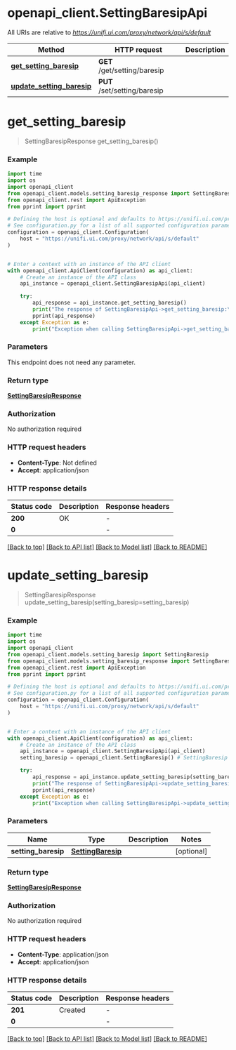 # openapi_client.SettingBaresipApi

All URIs are relative to *https://unifi.ui.com/proxy/network/api/s/default*

Method | HTTP request | Description
------------- | ------------- | -------------
[**get_setting_baresip**](SettingBaresipApi.md#get_setting_baresip) | **GET** /get/setting/baresip | 
[**update_setting_baresip**](SettingBaresipApi.md#update_setting_baresip) | **PUT** /set/setting/baresip | 


# **get_setting_baresip**
> SettingBaresipResponse get_setting_baresip()



### Example


```python
import time
import os
import openapi_client
from openapi_client.models.setting_baresip_response import SettingBaresipResponse
from openapi_client.rest import ApiException
from pprint import pprint

# Defining the host is optional and defaults to https://unifi.ui.com/proxy/network/api/s/default
# See configuration.py for a list of all supported configuration parameters.
configuration = openapi_client.Configuration(
    host = "https://unifi.ui.com/proxy/network/api/s/default"
)


# Enter a context with an instance of the API client
with openapi_client.ApiClient(configuration) as api_client:
    # Create an instance of the API class
    api_instance = openapi_client.SettingBaresipApi(api_client)

    try:
        api_response = api_instance.get_setting_baresip()
        print("The response of SettingBaresipApi->get_setting_baresip:\n")
        pprint(api_response)
    except Exception as e:
        print("Exception when calling SettingBaresipApi->get_setting_baresip: %s\n" % e)
```



### Parameters

This endpoint does not need any parameter.

### Return type

[**SettingBaresipResponse**](SettingBaresipResponse.md)

### Authorization

No authorization required

### HTTP request headers

 - **Content-Type**: Not defined
 - **Accept**: application/json

### HTTP response details

| Status code | Description | Response headers |
|-------------|-------------|------------------|
**200** | OK |  -  |
**0** |  |  -  |

[[Back to top]](#) [[Back to API list]](../README.md#documentation-for-api-endpoints) [[Back to Model list]](../README.md#documentation-for-models) [[Back to README]](../README.md)

# **update_setting_baresip**
> SettingBaresipResponse update_setting_baresip(setting_baresip=setting_baresip)



### Example


```python
import time
import os
import openapi_client
from openapi_client.models.setting_baresip import SettingBaresip
from openapi_client.models.setting_baresip_response import SettingBaresipResponse
from openapi_client.rest import ApiException
from pprint import pprint

# Defining the host is optional and defaults to https://unifi.ui.com/proxy/network/api/s/default
# See configuration.py for a list of all supported configuration parameters.
configuration = openapi_client.Configuration(
    host = "https://unifi.ui.com/proxy/network/api/s/default"
)


# Enter a context with an instance of the API client
with openapi_client.ApiClient(configuration) as api_client:
    # Create an instance of the API class
    api_instance = openapi_client.SettingBaresipApi(api_client)
    setting_baresip = openapi_client.SettingBaresip() # SettingBaresip |  (optional)

    try:
        api_response = api_instance.update_setting_baresip(setting_baresip=setting_baresip)
        print("The response of SettingBaresipApi->update_setting_baresip:\n")
        pprint(api_response)
    except Exception as e:
        print("Exception when calling SettingBaresipApi->update_setting_baresip: %s\n" % e)
```



### Parameters


Name | Type | Description  | Notes
------------- | ------------- | ------------- | -------------
 **setting_baresip** | [**SettingBaresip**](SettingBaresip.md)|  | [optional] 

### Return type

[**SettingBaresipResponse**](SettingBaresipResponse.md)

### Authorization

No authorization required

### HTTP request headers

 - **Content-Type**: application/json
 - **Accept**: application/json

### HTTP response details

| Status code | Description | Response headers |
|-------------|-------------|------------------|
**201** | Created |  -  |
**0** |  |  -  |

[[Back to top]](#) [[Back to API list]](../README.md#documentation-for-api-endpoints) [[Back to Model list]](../README.md#documentation-for-models) [[Back to README]](../README.md)

